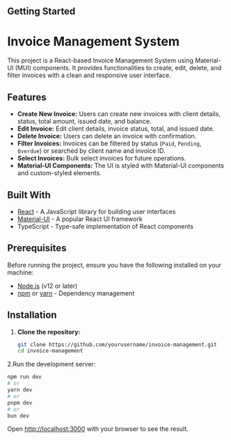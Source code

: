 
## Getting Started

# Invoice Management System

This project is a React-based Invoice Management System using Material-UI (MUI) components. It provides functionalities to create, edit, delete, and filter invoices with a clean and responsive user interface.

## Features

- **Create New Invoice:** Users can create new invoices with client details, status, total amount, issued date, and balance.
- **Edit Invoice:** Edit client details, invoice status, total, and issued date.
- **Delete Invoice:** Users can delete an invoice with confirmation.
- **Filter Invoices:** Invoices can be filtered by status (`Paid`, `Pending`, `Overdue`) or searched by client name and invoice ID.
- **Select Invoices:** Bulk select invoices for future operations.
- **Material-UI Components:** The UI is styled with Material-UI components and custom-styled elements.

## Built With

- [React](https://reactjs.org/) - A JavaScript library for building user interfaces
- [Material-UI](https://mui.com/) - A popular React UI framework
- TypeScript - Type-safe implementation of React components

## Prerequisites

Before running the project, ensure you have the following installed on your machine:

- [Node.js](https://nodejs.org/en/download/) (v12 or later)
- [npm](https://www.npmjs.com/) or [yarn](https://yarnpkg.com/) - Dependency management

## Installation

1. **Clone the repository:**
   ```bash
   git clone https://github.com/yourusername/invoice-management.git
   cd invoice-management


2.Run the development server:

```bash
npm run dev
# or
yarn dev
# or
pnpm dev
# or
bun dev
```

Open [http://localhost:3000](http://localhost:3000) with your browser to see the result.




